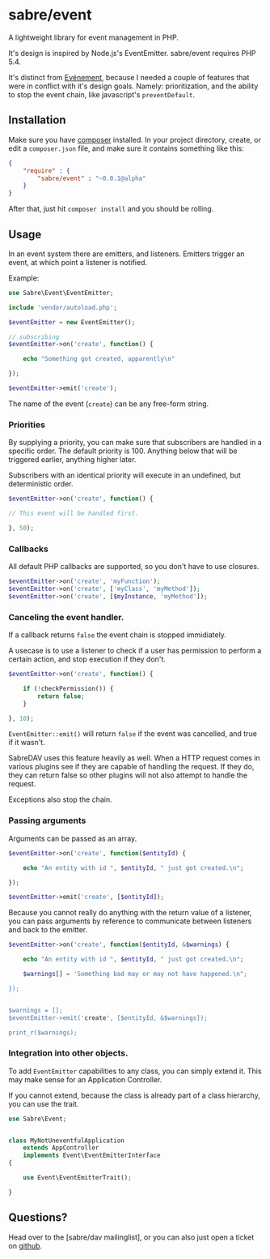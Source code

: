 sabre/event
===========

A lightweight library for event management in PHP.

It's design is inspired by Node.js's EventEmitter. sabre/event requires PHP
5.4.

It's distinct from [Evénement][2], because I needed a couple of features that
were in conflict with it's design goals. Namely: prioritization, and the
ability to stop the event chain, like javascript's `preventDefault`.

Installation
------------

Make sure you have [composer][3] installed. In your project directory, create,
or edit a `composer.json` file, and make sure it contains something like this:


```json
{
    "require" : {
        "sabre/event" : "~0.0.1@alpha"
    }
}
```

After that, just hit `composer install` and you should be rolling.

Usage
-----

In an event system there are emitters, and listeners. Emitters trigger an
event, at which point a listener is notified.

Example:

```php
use Sabre\Event\EventEmitter;

include 'vendor/autoload.php';

$eventEmitter = new EventEmitter();

// subscribing
$eventEmitter->on('create', function() {

    echo "Something got created, apparently\n"

});

$eventEmitter->emit('create');
```

The name of the event (`create`) can be any free-form string.

### Priorities

By supplying a priority, you can make sure that subscribers are handled in a
specific order. The default priority is 100. Anything below that will be
triggered earlier, anything higher later.

Subscribers with an identical priority will execute in an undefined, but
deterministic order.

```php
$eventEmitter->on('create', function() {

// This event will be handled first.

}, 50);
```

### Callbacks

All default PHP callbacks are supported, so you don't have to use closures.

```php
$eventEmitter->on('create', 'myFunction');
$eventEmitter->on('create', ['myClass', 'myMethod']);
$eventEmitter->on('create', [$myInstance, 'myMethod']);
```

### Canceling the event handler.

If a callback returns `false` the event chain is stopped immidiately.

A usecase is to use a listener to check if a user has permission to perform
a certain action, and stop execution if they don't.

```php
$eventEmitter->on('create', function() {

    if (!checkPermission()) {
        return false;
    }

}, 10);
```

`EventEmitter::emit()` will return `false` if the event was cancelled, and
true if it wasn't.

SabreDAV uses this feature heavily as well. When a HTTP request comes in
various plugins see if they are capable of handling the request. If they
do, they can return false so other plugins will not also attempt to handle
the request.

Exceptions also stop the chain.

### Passing arguments

Arguments can be passed as an array.

```php
$eventEmitter->on('create', function($entityId) {

    echo "An entity with id ", $entityId, " just got created.\n";

});

$eventEmitter->emit('create', [$entityId]);
```

Because you cannot really do anything with the return value of a listener,
you can pass arguments by reference to communicate between listeners and
back to the emitter.

```php
$eventEmitter->on('create', function($entityId, &$warnings) {

    echo "An entity with id ", $entityId, " just got created.\n";

    $warnings[] = 'Something bad may or may not have happened.\n";

});


$warnings = [];
$eventEmitter->emit('create', [$entityId, &$warnings]);

print_r($warnings);
```


### Integration into other objects.

To add `EventEmitter` capabilities to any class, you can simply extend it.
This may make sense for an Application Controller.

If you cannot extend, because the class is already part of a class hierarchy,
you can use the trait.

```php
use Sabre\Event;


class MyNotUneventfulApplication
    extends AppController
    implements Event\EventEmitterInterface
{

    use Event\EventEmitterTrait();

}
```

Questions?
----------

Head over to the [sabre/dav mailinglist], or you can also just open a ticket
on [github][5].

[1]: http://nodejs.org/api/events.html
[2]: https://github.com/igorw/evenement
[3]: http://getcomposer.org/
[4]: http://groups.google.com/group/sabredav-discuss
[5]: https://github.com/fruux/sabre-event/issues/
